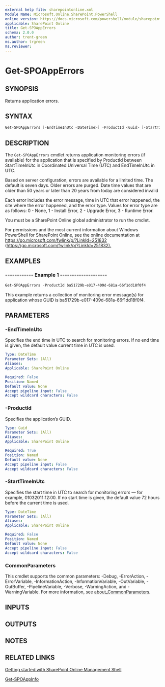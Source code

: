 ```yaml
---
external help file: sharepointonline.xml
Module Name: Microsoft.Online.SharePoint.PowerShell
online version: https://docs.microsoft.com/powershell/module/sharepoint-online/get-spoapperrors
applicable: SharePoint Online
title: Get-SPOAppErrors
schema: 2.0.0
author: trent-green
ms.author: trgreen
ms.reviewer:
---
```


# Get-SPOAppErrors

## SYNOPSIS

Returns application errors.

## SYNTAX

```powershell
Get-SPOAppErrors [-EndTimeInUtc <DateTime>] -ProductId <Guid> [-StartTimeInUtc <DateTime>] [<CommonParameters>]
```

## DESCRIPTION

The `Get-SPOAppErrors` cmdlet returns application monitoring errors (if available) for the application that is specified by ProductId between StartTimeInUtc in Coordinated Universal Time (UTC) and EndTimeInUtc in UTC.

Based on server configuration, errors are available for a limited time.
The default is seven days.
Older errors are purged.
Date time values that are older than 50 years or later than 20 years from today are considered invalid

Each error includes the error message, time in UTC that error happened, the site where the error happened, and the error type.
Values for error type are as follows: 0 - None, 1 - Install Error, 2 - Upgrade Error, 3 - Runtime Error.

You must be a SharePoint Online global administrator to run the cmdlet.

For permissions and the most current information about Windows PowerShell for SharePoint Online, see the online documentation at <https://go.microsoft.com/fwlink/p/?LinkId=251832> (<https://go.microsoft.com/fwlink/p/?LinkId=251832).>

## EXAMPLES

### ------------ Example 1 --------------------

```powershell
Get-SPOAppErrors -ProductId ba51729b-e017-409d-681a-66f1dd18f0f4
```

This example returns a collection of monitoring error message(s) for application whose GUID is ba51729b-e017-409d-681a-66f1dd18f0f4.

## PARAMETERS

### -EndTimeInUtc

Specifies the end time in UTC to search for monitoring errors. If no end time is given, the default value current time in UTC is used.

```yaml
Type: DateTime
Parameter Sets: (All)
Aliases:
Applicable: SharePoint Online

Required: False
Position: Named
Default value: None
Accept pipeline input: False
Accept wildcard characters: False
```

### -ProductId

Specifies the application’s GUID.

```yaml
Type: Guid
Parameter Sets: (All)
Aliases:
Applicable: SharePoint Online

Required: True
Position: Named
Default value: None
Accept pipeline input: False
Accept wildcard characters: False
```

### -StartTimeInUtc

Specifies the start time in UTC to search for monitoring errors — for example, 01032011:12:00. If no start time is given, the default value 72 hours before the current time is used.

```yaml
Type: DateTime
Parameter Sets: (All)
Aliases:
Applicable: SharePoint Online

Required: False
Position: Named
Default value: None
Accept pipeline input: False
Accept wildcard characters: False
```

### CommonParameters

This cmdlet supports the common parameters: -Debug, -ErrorAction, -ErrorVariable, -InformationAction, -InformationVariable, -OutVariable, -OutBuffer, -PipelineVariable, -Verbose, -WarningAction, and -WarningVariable. For more information, see [about_CommonParameters](https://go.microsoft.com/fwlink/?LinkID=113216).

## INPUTS

## OUTPUTS

## NOTES

## RELATED LINKS

[Getting started with SharePoint Online Management Shell](https://docs.microsoft.com/powershell/sharepoint/sharepoint-online/connect-sharepoint-online?view=sharepoint-ps)

[Get-SPOAppInfo](Get-SPOAppInfo.md)
